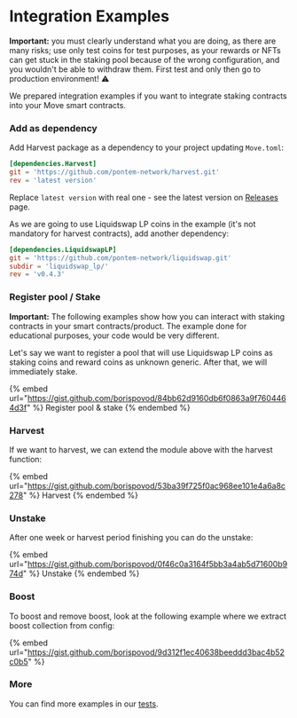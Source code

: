 # Integration Examples

**Important:** you must clearly understand what you are doing, as there are many risks; use only test coins for test purposes, as your rewards or NFTs can get stuck in the staking pool because of the wrong configuration, and you wouldn't be able to withdraw them. First test and only then go to production environment! :warning:

We prepared integration examples if you want to integrate staking contracts into your Move smart contracts.

### Add as dependency

Add Harvest package as a dependency to your project updating `Move.toml`:

```toml
[dependencies.Harvest]
git = 'https://github.com/pontem-network/harvest.git'
rev = 'latest version'
```

Replace `latest version` with real one - see the latest version on [Releases](https://github.com/pontem-network/harvest/releases) page.

As we are going to use Liquidswap LP coins in the example (it's not mandatory for harvest contracts), add another dependency:

```toml
[dependencies.LiquidswapLP]
git = 'https://github.com/pontem-network/liquidswap.git'
subdir = 'liquidswap_lp/'
rev = 'v0.4.3'
```

### Register pool / Stake

**Important:** The following examples show how you can interact with staking contracts in your smart contracts/product. The example done for educational purposes, your code would be very different.&#x20;

Let's say we want to register a pool that will use Liquidswap LP coins as staking coins and reward coins as unknown generic. After that, we will immediately stake.

{% embed url="https://gist.github.com/borispovod/84bb62d9160db6f0863a9f7604464d3f" %}
Register pool & stake
{% endembed %}

### Harvest

If we want to harvest, we can extend the module above with the harvest function:

{% embed url="https://gist.github.com/borispovod/53ba39f725f0ac968ee101e4a6a8c278" %}
Harvest
{% endembed %}

### Unstake

After one week or harvest period finishing you can do the unstake:

{% embed url="https://gist.github.com/borispovod/0f46c0a3164f5bb3a4ab5d71600b974d" %}
Unstake
{% endembed %}

### Boost

To boost and remove boost, look at the following example where we extract boost collection from config:

{% embed url="https://gist.github.com/borispovod/9d312f1ec40638beeddd3bac4b52c0b5" %}

### More

You can find more examples in our [tests](https://github.com/pontem-network/harvest/tree/main/tests).
